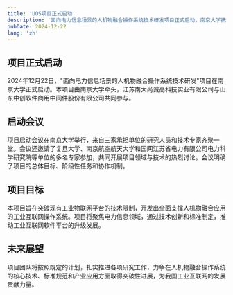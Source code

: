 ```yaml
---
title: 'UOS项目正式启动'
description: '面向电力信息场景的人机物融合操作系统技术研发项目正式启动，南京大学携手产业合作伙伴共同推进项目实施。'
pubDate: 2024-12-22
lang: 'zh'
---
```


## 项目正式启动

2024年12月22日，"面向电力信息场景的人机物融合操作系统技术研发"项目在南京大学正式启动。本项目由南京大学牵头，江苏南大尚诚高科技实业有限公司与山东中创软件商用中间件股份有限公司共同参与。

## 启动会议

项目启动会议在南京大学举行，来自三家承担单位的研究人员和技术专家齐聚一堂。会议还邀请了复旦大学、南京航空航天大学和国网江苏省电力有限公司电力科学研究院等单位的多名专家参加，共同开展项目领域与技术的热烈讨论。会议明确了项目的总体目标、阶段性任务和协作机制。

## 项目目标

本项目旨在突破现有工业物联网平台的技术限制，开发出全面支撑人机物融合应用的工业互联网操作系统。项目将聚焦电力信息领域，通过技术创新和标准制定，推动工业互联网软件平台的升级发展。

## 未来展望

项目团队将按照既定的计划，扎实推进各项研究工作，力争在人机物融合操作系统的核心技术、标准规范和产业应用方面取得突破性进展，为我国工业互联网的发展贡献力量。

